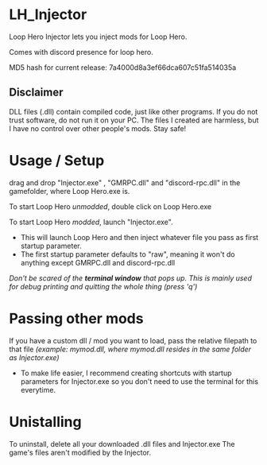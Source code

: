 # LH_Injector
Loop Hero Injector lets you inject mods for Loop Hero.

Comes with discord presence for loop hero.

MD5 hash for current release:  7a4000d8a3ef66dca607c51fa514035a 
## Disclaimer
DLL files (.dll) contain compiled code, just like other programs. If you do not trust software, do not run it on your PC. The files I created are harmless, but I have no control over other people's mods. Stay safe!

# Usage / Setup

drag and drop "Injector.exe" , "GMRPC.dll" and "discord-rpc.dll" in the gamefolder, where Loop Hero.exe is.

To start Loop Hero *unmodded*, double click on Loop Hero.exe

To start Loop Hero *modded*, launch "Injector.exe".

- This will launch Loop Hero and then inject whatever file you pass as first startup parameter.
- The first startup parameter defaults to "raw", meaning it won't do anything except GMRPC.dll and discord-rpc.dll

*Don't be scared of the **terminal window** that pops up. This is mainly used for debug printing and quitting the whole thing (press 'q')*

# Passing other mods
If you have a custom dll / mod you want to load, pass the relative filepath to that file *(example: mymod.dll, where mymod.dll resides in the same folder as Injector.exe)*
- To make life easier, I recommend creating shortcuts with startup parameters for Injector.exe so you don't need to use the terminal for this everytime.

# Unistalling

To uninstall, delete all your downloaded .dll files and Injector.exe
The game's files aren't modified by the Injector.
